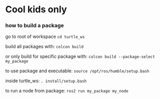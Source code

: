 # Cool kids only

### how to build a package

go to root of workspace
```cd turtle_ws```

build all packages with:
```colcon build```

or only build for specific package with:
```colcon build --package-select my_package```

to use package and executable:
```source /opt/ros/humble/setup.bash```

inside turtle_ws:
```. install/setup.bash```

to run a node from package:
```ros2 run my_package my_node```